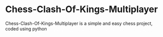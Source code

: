 # Chess-Clash-Of-Kings-Multiplayer
Chess-Clash-Of-Kings-Multiplayer is a simple and easy chess project, coded using python
